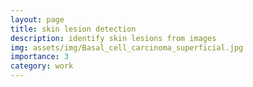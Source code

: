 ```yaml
---
layout: page
title: skin lesion detection
description: identify skin lesions from images
img: assets/img/Basal_cell_carcinoma_superficial.jpg
importance: 3
category: work
---
```


